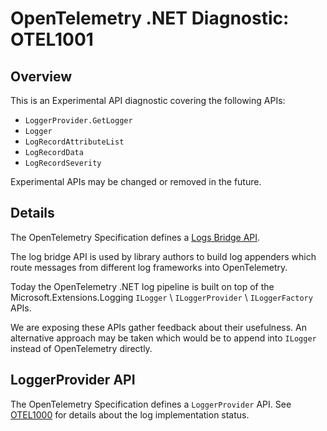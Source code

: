 # OpenTelemetry .NET Diagnostic: OTEL1001

## Overview

This is an Experimental API diagnostic covering the following APIs:

* `LoggerProvider.GetLogger`
* `Logger`
* `LogRecordAttributeList`
* `LogRecordData`
* `LogRecordSeverity`

Experimental APIs may be changed or removed in the future.

## Details

The OpenTelemetry Specification defines a [Logs Bridge
API](https://github.com/open-telemetry/opentelemetry-specification/blob/main/specification/logs/bridge-api.md).

The log bridge API is used by library authors to build log appenders which route
messages from different log frameworks into OpenTelemetry.

Today the OpenTelemetry .NET log pipeline is built on top of the
Microsoft.Extensions.Logging `ILogger` \ `ILoggerProvider` \ `ILoggerFactory`
APIs.

We are exposing these APIs gather feedback about their usefulness. An
alternative approach may be taken which would be to append into `ILogger`
instead of OpenTelemetry directly.

## LoggerProvider API

The OpenTelemetry Specification defines a `LoggerProvider` API. See
[OTEL1000](.\OTEL1001.md) for details about the log implementation status.
